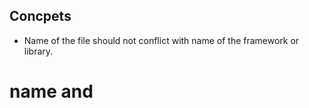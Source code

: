 ## Concpets
- Name of the file should not conflict with name of the framework or library.


# __name__ and 